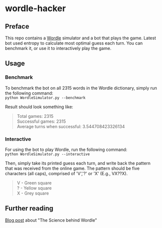 # wordle-hacker

## Preface
This repo contains a [Wordle](https://www.powerlanguage.co.uk/wordle/) simulator and a bot that plays the game.
Latest bot used entropy to calculate most optimal guess each turn. You can benchmark it, or use it to interactively play the game.

## Usage

### Benchmark
To benchmark the bot on all 2315 words in the Wordle dictionary, simply run the following command: \
`python WordleSimulator.py --benchmark`

Result should look something like:
>Total games: 2315 \
Successful games: 2315 \
Average turns when successful: 3.544708423326134

### Interactive
For using the bot to play Wordle, run the following command: \
`python WordleSimulator.py --interactive`

Then, simply take its printed guess each turn, and write back the pattern that was received from the online game.
The pattern should be five characters (all caps), comprised of 'V','?' or 'X' (E.g., VX??X).
> V - Green square \
? - Yellow square \
X - Grey square


## Further reading
[Blog post](https://ido-frizler.medium.com/the-science-behind-wordle-67c8112ed0d1) about "The Science behind Wordle"

